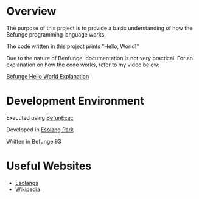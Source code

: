 # Overview

The purpose of this project is to provide a basic understanding of how the Befunge programming language works.

The code written in this project prints "Hello, World!"

Due to the nature of Benfunge, documentation is not very practical. For an explanation on how the code works, refer to my video below:

[Befunge Hello World Explanation](https://youtu.be/-rNzX8KscsQ)

# Development Environment

Executed using [BefunExec](https://github.com/Mikescher/BefunExec)

Developed in [Esolang Park](https://esolangpark.vercel.app/ide/befunge93)

Written in Befunge 93

# Useful Websites

* [Esolangs](https://esolangs.org/wiki/Befunge)
* [Wikipedia](https://en.wikipedia.org/wiki/Befunge)
